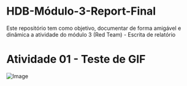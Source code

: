 # HDB-Módulo-3-Report-Final
Este repositório tem como objetivo, documentar de forma amigável e dinâmica a atividade do módulo 3 (Red Team) - Escrita de relatório

# Atividade 01 - Teste de GIF

![Image](https://github.com/user-attachments/assets/ecfedb64-e988-4877-b13f-a98acdd5bb48)

